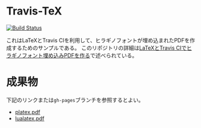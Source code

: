 Travis-TeX
===========================

[![Build Status](https://travis-ci.org/y-yu/travis-tex.svg?branch=master)](https://travis-ci.org/y-yu/travis-tex)

これはLaTeXとTravis CIを利用して、ヒラギノフォントが埋め込まれたPDFを作成するためのサンプルである。
このリポジトリの詳細は[LaTeXとTravis CIでヒラギノフォント埋め込みPDFを作る](http://qiita.com/yyu/items/e3451caa86779b94abe1)で述べられている。

# 成果物

下記のリンクまたは`gh-pages`ブランチを参照するとよい。

- [platex.pdf](https://y-yu.github.io/travis-tex/platex.pdf)
- [lualatex.pdf](https://y-yu.github.io/travis-tex/lualatex.pdf)
